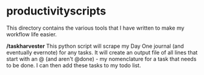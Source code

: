 productivityscripts
===================
This directory contains the various tools that I have written to make my workflow life easier.


**/taskharvester**
	This python script will scrape my Day One journal (and eventually evernote) for any tasks.
	It will create an output file of all lines that start with an @ (and aren't @done) - my
	nomenclature for a task that needs to be done.  I can then add these tasks to my todo list.
	
	
